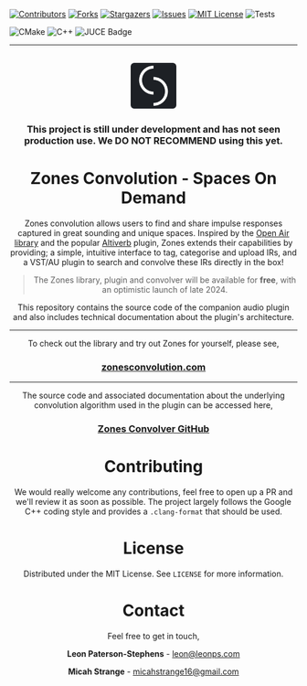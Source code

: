 [![Contributors][contributors-shield]][contributors-url]
[![Forks][forks-shield]][forks-url]
[![Stargazers][stars-shield]][stars-url]
[![Issues][issues-shield]][issues-url]
[![MIT License][license-shield]][license-url]
![Tests](https://img.shields.io/github/actions/workflow/status/zones-convolution/zones_client/zones_client_tests.yml?style=for-the-badge&logo=github&label=TESTS)

![CMake](https://img.shields.io/badge/CMake-%23008FBA.svg?style=for-the-badge&logo=cmake&logoColor=white)
![C++](https://img.shields.io/badge/c++-%2300599C.svg?style=for-the-badge&logo=c%2B%2B&logoColor=white)
![JUCE Badge](https://img.shields.io/badge/JUCE-8DC63F?logo=juce&logoColor=fff&style=for-the-badge)

---

<br />
<div align="center">
  <a href="https://github.com/zones-convolution/zones_client">
    <img src="docs/resources/zones_icon.png" alt="Logo" width="80" height="80">
  </a>
<p align="center">

### This project is still under development and has not seen production use. We **DO NOT RECOMMEND** using this yet.

# Zones Convolution - Spaces On Demand

Zones convolution allows users to find and share impulse responses captured in
great sounding and unique spaces. Inspired by the
[Open Air library](https://www.openair.hosted.york.ac.uk) and the popular
[Altiverb](https://www.audioease.com/altiverb/) plugin, Zones extends their
capabilities by providing; a simple, intuitive interface to tag, categorise and
upload IRs, and a VST/AU plugin to search and convolve these IRs directly in the
box!

> The Zones library, plugin and convolver will be available for **free**, with an optimistic
> launch of late 2024.

This repository contains the source code of the companion audio plugin and also includes technical documentation about
the plugin's architecture.

---

To check out the library and try out Zones for yourself, please see,

### [zonesconvolution.com](https://zonesconvolution.com)

---

The source code and associated documentation about the underlying convolution algorithm used in the plugin can be
accessed here,

### [Zones Convolver GitHub](https://github.com/zones-convolution/zones_convolver)

# Contributing

We would really welcome any contributions, feel free to open up a PR and we'll review it as soon as possible. The
project largely follows the Google C++ coding style and provides a ```.clang-format``` that should be used.

# License

Distributed under the MIT License. See `LICENSE` for more information.

# Contact

Feel free to get in touch,

**Leon Paterson-Stephens** - leon@leonps.com

**Micah Strange** - micahstrange16@gmail.com

[contributors-shield]: https://img.shields.io/github/contributors/zones-convolution/zones_client.svg?style=for-the-badge

[contributors-url]: https://github.com/zones-convolution/zones_client/graphs/contributors

[forks-shield]: https://img.shields.io/github/forks/zones-convolution/zones_client.svg?style=for-the-badge

[forks-url]: https://github.com/zones-convolution/zones_client/network/members

[stars-shield]: https://img.shields.io/github/stars/zones-convolution/zones_client.svg?style=for-the-badge

[stars-url]: https://github.com/zones-convolution/zones_client/stargazers

[issues-shield]: https://img.shields.io/github/issues/zones-convolution/zones_client.svg?style=for-the-badge

[issues-url]: https://github.com/zones-convolution/zones_client/issues

[license-shield]: https://img.shields.io/github/license/zones-convolution/zones_client.svg?style=for-the-badge

[license-url]: https://github.com/zones-convolution/zones_client/blob/main/LICENSE



